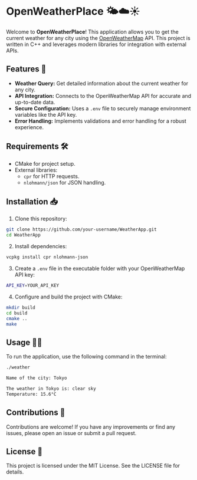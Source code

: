 # OpenWeatherPlace 🌤️☁️☀️

Welcome to **OpenWeatherPlace**! This application allows you to get the current weather for any city using the [OpenWeatherMap](https://openweathermap.org/api) API. This project is written in C++ and leverages modern libraries for integration with external APIs.

## Features 🚀

- **Weather Query:** Get detailed information about the current weather for any city.
- **API Integration:** Connects to the OpenWeatherMap API for accurate and up-to-date data.
- **Secure Configuration:** Uses a `.env` file to securely manage environment variables like the API key.
- **Error Handling:** Implements validations and error handling for a robust experience.

## Requirements 🛠️

- CMake for project setup.
- External libraries:
  - `cpr` for HTTP requests.
  - `nlohmann/json` for JSON handling.

## Installation 📥

1. Clone this repository:
```bash
git clone https://github.com/your-username/WeatherApp.git
cd WeatherApp
```
2. Install dependencies:
```bash
vcpkg install cpr nlohmann-json
```
3. Create a `.env` file in the executable folder with your OpenWeatherMap API key:
```bash
API_KEY=YOUR_API_KEY
```
4. Configure and build the project with CMake:
```bash
mkdir build
cd build
cmake ..
make
```

## Usage 👩‍💻

To run the application, use the following command in the terminal:
```bash
./weather

Name of the city: Tokyo

The weather in Tokyo is: clear sky
Temperature: 15.6°C
```

## Contributions 🙌

Contributions are welcome! If you have any improvements or find any issues, please open an issue or submit a pull request.

## License 📄

This project is licensed under the MIT License. See the LICENSE file for details.
